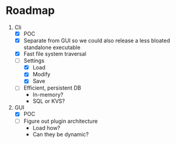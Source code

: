 # Roadmap

1. Cli
    - [x] POC
    - [x] Separate from GUI so we could also release a less bloated standalone executable
    - [x] Fast file system traversal
    - [ ] Settings
        - [x] Load
        - [x] Modify
        - [x] Save
    - [ ] Efficient, persistent DB
        - In-memory?
        - SQL or KVS?
2. GUI
    - [x] POC
    - [ ] Figure out plugin architecture
        - Load how?
        - Can they be dynamic?
